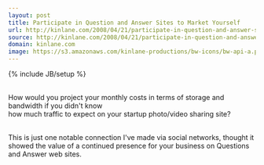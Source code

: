 ```yaml
---
layout: post
title: Participate in Question and Answer Sites to Market Yourself
url: http://kinlane.com/2008/04/21/participate-in-question-and-answer-sites-to-market-yourself/
source: http://kinlane.com/2008/04/21/participate-in-question-and-answer-sites-to-market-yourself/
domain: kinlane.com
image: https://s3.amazonaws.com/kinlane-productions/bw-icons/bw-api-a.png
---
```

{% include JB/setup %}

<div class="c2">
     <span class="c1"><br /></span>
</div>
<div class="c2">
     <span class="c1">How would you project your monthly costs in terms of storage and bandwidth if you didn't know</span>
</div>
<div class="c2">
     <span class="c1">how much traffic to expect on your startup photo/video sharing site?
     <br /></span>
</div>
<p>
     <br />
     This is just one notable connection I've made via social networks, thought it showed the value of a continued presence for your business on Questions and Answer web sites.
</p>